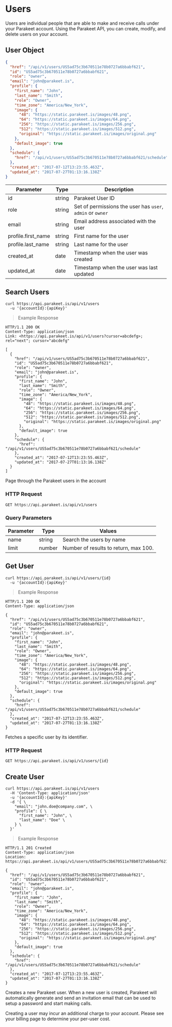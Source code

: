# Users

Users are individual people that are able to make and receive calls under your Parakeet account. Using the Parakeet API, you can create, modify, and delete users on your account.

## User Object

```json
{
  "href": "/api/v1/users/US5ad75c3b670511e78b0727a6bbabf621",
  "id": "US5ad75c3b670511e78b0727a6bbabf621",
  "role": "owner",
  "email": "john@parakeet.is",
  "profile": {
    "first_name": "John",
    "last_name": "Smith",
    "role": "Owner",
    "time_zone": "America/New_York",
    "image": {
      "48": "https://static.parakeet.is/images/48.png",
      "64": "https://static.parakeet.is/images/64.png",
      "256": "https://static.parakeet.is/images/256.png",
      "512": "https://static.parakeet.is/images/512.png",
      "original": "https://static.parakeet.is/images/original.png"
    },
    "default_image": true
  },
  "schedule": {
    "href": "/api/v1/users/US5ad75c3b670511e78b0727a6bbabf621/schedule"
  },
  "created_at": "2017-07-12T13:23:55.463Z",
  "updated_at": "2017-07-27T01:13:16.138Z"
}
```

Parameter | Type | Description
--------- | ------- | -----------
id | string | Parakeet User ID
role | string | Set of permissions the user has `user`, `admin` or `owner`
email | string | Email address associated with the user
profile.first_name | string | First name for the user
profile.last_name | string | Last name for the user
created_at | date | Timestamp when the user was created
updated_at | date | Timestamp when the user was last updated

## Search Users

```shell
curl https://api.parakeet.is/api/v1/users
  -u '{accountId}:{apiKey}'
```

> Example Response

```http
HTTP/1.1 200 OK
Content-Type: application/json
Link: <https://api.parakeet.is/api/v1/users?cursor=abcdefg>; rel="next"; cursor="abcdefg"

[
  {
    "href": "/api/v1/users/US5ad75c3b670511e78b0727a6bbabf621",
    "id": "US5ad75c3b670511e78b0727a6bbabf621",
    "role": "owner",
    "email": "john@parakeet.is",
    "profile": {
      "first_name": "John",
      "last_name": "Smith",
      "role": "Owner",
      "time_zone": "America/New_York",
      "image": {
        "48": "https://static.parakeet.is/images/48.png",
        "64": "https://static.parakeet.is/images/64.png",
        "256": "https://static.parakeet.is/images/256.png",
        "512": "https://static.parakeet.is/images/512.png",
        "original": "https://static.parakeet.is/images/original.png"
      },
      "default_image": true
    },
    "schedule": {
      "href": "/api/v1/users/US5ad75c3b670511e78b0727a6bbabf621/schedule"
    },
    "created_at": "2017-07-12T13:23:55.463Z",
    "updated_at": "2017-07-27T01:13:16.138Z"
  }
]
```

Page through the Parakeet users in the account

### HTTP Request

`GET https://api.parakeet.is/api/v1/users`

### Query Parameters

Parameter | Type | Values
--------- | ------- | -----------
name | string | Search the users by name
limit | number | Number of results to return, max 100.

## Get User

```shell
curl https://api.parakeet.is/api/v1/users/{id}
  -u '{accountId}:{apiKey}'
```

> Example Response

```http
HTTP/1.1 200 OK
Content-Type: application/json

{
  "href": "/api/v1/users/US5ad75c3b670511e78b0727a6bbabf621",
  "id": "US5ad75c3b670511e78b0727a6bbabf621",
  "role": "owner",
  "email": "john@parakeet.is",
  "profile": {
    "first_name": "John",
    "last_name": "Smith",
    "role": "Owner",
    "time_zone": "America/New_York",
    "image": {
      "48": "https://static.parakeet.is/images/48.png",
      "64": "https://static.parakeet.is/images/64.png",
      "256": "https://static.parakeet.is/images/256.png",
      "512": "https://static.parakeet.is/images/512.png",
      "original": "https://static.parakeet.is/images/original.png"
    },
    "default_image": true
  },
  "schedule": {
    "href": "/api/v1/users/US5ad75c3b670511e78b0727a6bbabf621/schedule"
  },
  "created_at": "2017-07-12T13:23:55.463Z",
  "updated_at": "2017-07-27T01:13:16.138Z"
}
```

Fetches a specific user by its identifier.

### HTTP Request

`GET https://api.parakeet.is/api/v1/users/{id}`

## Create User

```shell
curl https://api.parakeet.is/api/v1/users
  -H 'Content-Type: application/json'
  -u '{accountId}:{apiKey}'
  -d '{ \
    "email": "john.doe@company.com", \
    "profile": { \
      "first_name": "John", \
      "last_name": "Doe" \
    } \
  }'
```

> Example Response

```http
HTTP/1.1 201 Created
Content-Type: application/json
Location: https://api.parakeet.is/api/v1/users/US5ad75c3b670511e78b0727a6bbabf621

{
  "href": "/api/v1/users/US5ad75c3b670511e78b0727a6bbabf621",
  "id": "US5ad75c3b670511e78b0727a6bbabf621",
  "role": "owner",
  "email": "john@parakeet.is",
  "profile": {
    "first_name": "John",
    "last_name": "Smith",
    "role": "Owner",
    "time_zone": "America/New_York",
    "image": {
      "48": "https://static.parakeet.is/images/48.png",
      "64": "https://static.parakeet.is/images/64.png",
      "256": "https://static.parakeet.is/images/256.png",
      "512": "https://static.parakeet.is/images/512.png",
      "original": "https://static.parakeet.is/images/original.png"
    },
    "default_image": true
  },
  "schedule": {
    "href": "/api/v1/users/US5ad75c3b670511e78b0727a6bbabf621/schedule"
  },
  "created_at": "2017-07-12T13:23:55.463Z",
  "updated_at": "2017-07-27T01:13:16.138Z"
}
```

Creates a new Parakeet user. When a new user is created, Parakeet will automatically generate and send an invitation email that can be used to setup a password and start making calls.

<aside class="warning">
Creating a user may incur an additional charge to your account. Please see your billing page to determine your per-user cost.
</aside>
